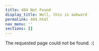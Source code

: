 ```yaml
---
title: 404 Not Found
display_title: Well, this is awkward
permalink: 404.html
nav_menu: ''
sections: []
---
```


The requested page could not be found. :(
